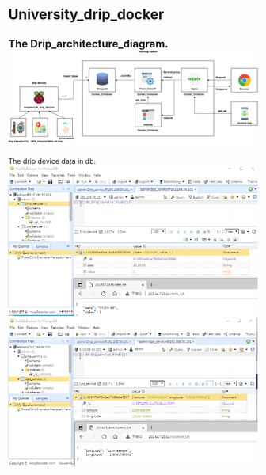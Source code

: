 # University_drip_docker

The Drip_architecture_diagram.
![image](ReadmeImage/Drip_architecture_diagram.png)
---
The drip device data in db.
![image](ReadmeImage/data1.PNG)
![image](ReadmeImage/data2.PNG)
